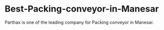 # Best-Packing-conveyor-in-Manesar
Parthax is one of the leading company for Packing conveyor in Manesar. 
